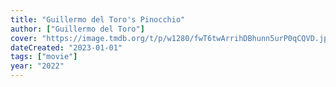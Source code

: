 ```yaml
---
title: "Guillermo del Toro's Pinocchio"
author: ["Guillermo del Toro"]
cover: "https://image.tmdb.org/t/p/w1280/fwT6twArrihDBhunn5urP0qCQVD.jpg"
dateCreated: "2023-01-01"
tags: ["movie"]
year: "2022"
---
```

